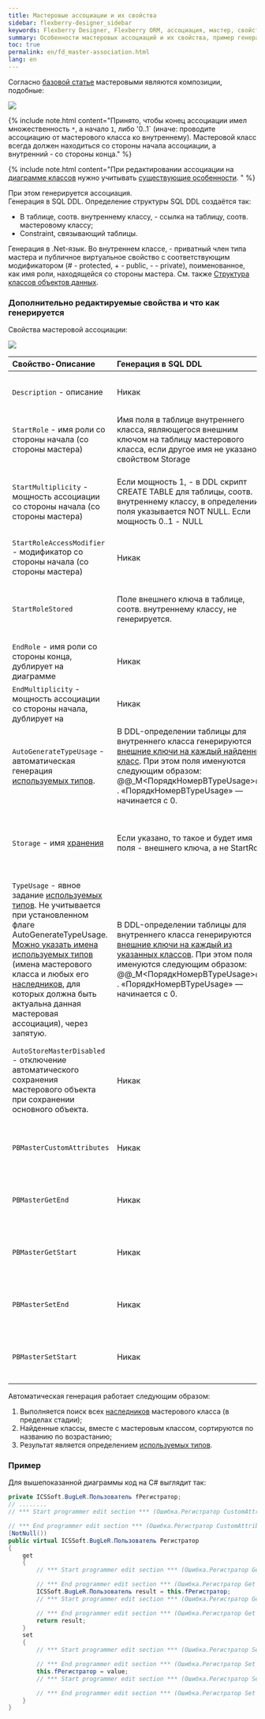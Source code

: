 ```yaml
---
title: Мастеровые ассоциации и их свойства 
sidebar: flexberry-designer_sidebar
keywords: Flexberry Designer, Flexberry ORM, ассоциация, мастер, свойства мастеровой ассоциации, генерация, пример
summary: Особенности мастеровых ассоциаций и их свойства, пример генерации
toc: true
permalink: en/fd_master-association.html
lang: en
---
```


Согласно [базовой статье](fd_key-concepts.html) мастеровыми являются композиции, подобные:

![](/images/pages/products/flexberry-designer/class-diagram/master.png)

{% include note.html content="Принято, чтобы конец ассоциации имел множественность `*`, а начало `1`, либо '0..1` (иначе: проводите ассоциацию от мастерового класса ко внутреннему). Мастеровой класс всегда должен находиться со стороны начала ассоциации, а внутренний - со стороны конца." %}

{% include note.html content="При редактировании ассоциации на [диаграмме классов](fd_class-diagram.html) нужно учитывать [существующие особенности](fd_class-diagram-editor-features-work.html).
" %}

При этом генерируется ассоциация.  
Генерация в SQL DDL. Определение структуры SQL DDL создаётся так:

* В таблице, соотв. внутреннему классу, - ссылка на таблицу, соотв. мастеровому классу; 
* Constraint, связывающий таблицы.

Генерация в .Net-язык. Во внутреннем классе, - приватный член типа мастера и публичное виртуальное свойство с соответствующим модификатором (# - protected, + - public, - - private), поименованное, как имя роли, находящейся со стороны мастера. См. также [Структура классов объектов данных](fo_data-object-structure.html).

### Дополнительно редактируемые свойства и что как генерируется

Cвойства мастеровой ассоциации:

![](/images/pages/products/flexberry-designer/class-diagram/properties.png)

Свойство-Описание | Генерация в SQL DDL | Генерация в .Net-язык
:---------------------|:----------------------------------|:-------------------------------------
`Description` - описание | Никак | Описание в DocComment к свойству внутреннего класса, если оставлено пустым, DocComment не генерируется.
`StartRole` - имя роли со стороны начала (со стороны мастера) | Имя поля в таблице внутреннего класса, являющегося внешним ключом на таблицу мастерового класса, если другое имя не указано свойством Storage | Имя свойства и приватного члена внутреннего класса
`StartMultiplicity` - мощность ассоциации со стороны начала (со стороны мастера) | Если мощность 1, - в DDL скрипт CREATE TABLE для таблицы, соотв. внутреннему классу, в определении поля указывается NOT NULL. Если мощность 0..1 - NULL | Если мощность 1, - перед свойством во внутреннем классе генерируется указание атрибута NotNullAttribute (Namespace: ICSSoft.STORMNET, Assembly: ICSSoft.STORMNET.DataObject (in ICSSoft.STORMNET.DataObject.dll))
`StartRoleAccessModifier` - модификатор со стороны начала (со стороны мастера) | Никак | Соответствующий модификатор свойства (# - protected, + - public, - - private)
`StartRoleStored` | Поле внешнего ключа в таблице, соотв. внутреннему классу, не генерируется. | Перед определением свойства указывается .Net-атрибут NotStoredAttribute (Namespace: ICSSoft.STORMNET, Assembly: ICSSoft.STORMNET.DataObject (in ICSSoft.STORMNET.DataObject.dll))
`EndRole` - имя роли со стороны конца, дублирует на диаграмме | Никак | Не используется (зарезервировано)
`EndMultiplicity` - мощность ассоциации со стороны начала, дублирует на  | Никак | Не используется (зарезервировано)
`AutoGenerateTypeUsage` - автоматическая генерация [используемых типов](fo_type-usage-problem.html). | В DDL-определении таблицы для внутреннего класса генерируются [внешние ключи на каждый найденный класс](fo_storing-data-objects.html). При этом поля именуются следующим образом: @@<Storage>_M<ПорядкНомерВTypeUsage>@@ . «ПорядкНомерВTypeUsage» — начинается с 0. | Мастеровому свойству внутреннего класса прописывается .NET-атрибут [TypeUsageAttribute](fo_type-usage-problem.html), с указанием всех найденных классов.
`Storage` - имя [хранения](fo_storing-data-objects.html) | Если указано, то такое и будет имя поля - внешнего ключа, а не StartRole. | Перед определением свойства генерируется указание атрибута [PropertyStorageAttribute](fo_storing-data-objects.html) (Namespace: ICSSoft.STORMNET, Assembly: ICSSoft.STORMNET.DataObject (in ICSSoft.STORMNET.DataObject.dll))
`TypeUsage` - явное задание [используемых типов](fo_type-usage-problem.html). Не учитывается при установленном флаге AutoGenerateTypeUsage. [Можно указать имена используемых типов](fo_type-usage.html) (имена мастерового класса и любых его [наследников](fo_inheritance.html), для которых должна быть актуальна данная мастеровая ассоциация), через запятую. | В DDL-определении таблицы для внутреннего класса генерируются [внешние ключи на каждый из указанных классов](fo_storing-data-objects.html). При этом поля именуются следующим образом: @@<Storage>_M<ПорядкНомерВTypeUsage>@@ . «ПорядкНомерВTypeUsage» — начинается с 0. | Мастеровому свойству внутреннего класса прописывается .NET-атрибут [TypeUsageAttribute](fo_type-usage-problem.html), с указанием указанных классов.
`AutoStoreMasterDisabled` - отключение автоматического сохранения мастерового объекта при сохранении основного объекта. | Никак | Перед определением мастерового свойства генерируется указание атрибута AutoStoreMasterDisabled (Namespace: ICSSoft.STORMNET, Assembly: ICSSoft.STORMNET.DataObject (in ICSSoft.STORMNET.DataObject.dll))
`PBMasterCustomAttributes` | Никак | Если галочка указана - генерируется [скобка программиста](fo_programmer-brackets.html) для "ручного" внесения .Net атрибутов перед кодом свойства.
`PBMasterGetEnd` | Никак | Если галочка указана - генерируется [скобка программиста](fo_programmer-brackets.html) для "ручного" внесения кода перед концом аксессора get.
`PBMasterGetStart` | Никак | Если галочка указана - генерируется [скобка программиста](fo_programmer-brackets.html) для "ручного" внесения кода после начала аксессора get.
`PBMasterSetEnd` | Никак | Если галочка указана - генерируется [скобка программиста](fo_programmer-brackets.html) для "ручного" внесения кода перед концом аксессора set.
`PBMasterSetStart` | Никак | Если галочка указана - генерируется [скобка программиста](fo_programmer-brackets.html) для "ручного" внесения кода после начала аксессора set.

Автоматическая генерация работает следующим образом:

1. Выполняется поиск всех [наследников](fo_inheritance.html) мастерового класса (в пределах стадии);
2. Найденные классы, вместе с мастеровым классом, сортируются по названию по возрастанию; 
3. Результат является определением [используемых типов](fo_type-usage-problem.html).

### Пример

Для вышепоказанной диаграммы код на C# выглядит так:

```csharp
private ICSSoft.BugLeR.Пользователь fРегистратор;
// ........
// *** Start programmer edit section *** (Ошибка.Регистратор CustomAttributes)

// *** End programmer edit section *** (Ошибка.Регистратор CustomAttributes)
[NotNull())
public virtual ICSSoft.BugLeR.Пользователь Регистратор
{
	get
	{
		// *** Start programmer edit section *** (Ошибка.Регистратор Get start)

		// *** End programmer edit section *** (Ошибка.Регистратор Get start)
		ICSSoft.BugLeR.Пользователь result = this.fРегистратор;
		// *** Start programmer edit section *** (Ошибка.Регистратор Get end)

		// *** End programmer edit section *** (Ошибка.Регистратор Get end)
		return result;
	}
	set
	{
		// *** Start programmer edit section *** (Ошибка.Регистратор Set start)

		// *** End programmer edit section *** (Ошибка.Регистратор Set start)
		this.fРегистратор = value;
		// *** Start programmer edit section *** (Ошибка.Регистратор Set end)

		// *** End programmer edit section *** (Ошибка.Регистратор Set end)
	}
}
```
